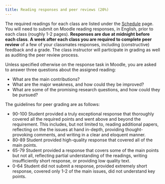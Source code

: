 ```yaml
---
title: Reading responses and peer reviews (20%)
---
```


The required readings for each class are listed under the [Schedule](/schedule.html) page. You will need to submit on Moodle reading responses, in English, prior to each class (roughly 1-2 pages). **Responses are due at midnight before each class**. **A week after each class you are required to complete peer review** of a few of your classmates responses, including (constructive) feedback and a grade. The class instructor will participate in grading as well as auditing the peer review process. 

Unless specified otherwise on the response task in Moodle, you are asked to answer three questions about the assigned reading:
- What are the main contributions?
- What are the major weakness, and how could they be improved?
- What are some of the promising research questions, and how could they be pursued?

The guidelines for peer grading are as follows:

- 90-100 Student provided a truly exceptional response that thoroughly covered all the required points and went above and beyond the requirement. This includes, but not limited to, reading additional papers, reflecting on the the issues at hand in-depth, providing thought-provoking comments, and writing in a clear and eloquent manner. 
- 80-89 Student provided high-quality response that covered all of the main points. 
- 65-79 Student provided a response that covers some of the main points but not all, reflecting partial understanding of the readings, writing insufficiently short response, or providing low quality text. 
- 0-64 Student did not submit a response, provided extremely short response, covered only 1-2 of the main issues, did not understand key points. 